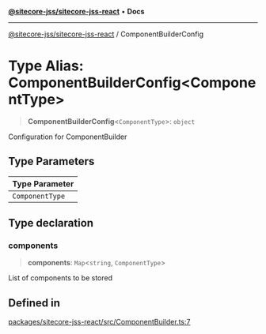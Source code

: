[**@sitecore-jss/sitecore-jss-react**](../README.md) • **Docs**

***

[@sitecore-jss/sitecore-jss-react](../README.md) / ComponentBuilderConfig

# Type Alias: ComponentBuilderConfig\<ComponentType\>

> **ComponentBuilderConfig**\<`ComponentType`\>: `object`

Configuration for ComponentBuilder

## Type Parameters

| Type Parameter |
| ------ |
| `ComponentType` |

## Type declaration

### components

> **components**: `Map`\<`string`, `ComponentType`\>

List of components to be stored

## Defined in

[packages/sitecore-jss-react/src/ComponentBuilder.ts:7](https://github.com/Sitecore/jss/blob/7ddd22dfa8f8d76cfb96e977ac1a0d48c3a13d89/packages/sitecore-jss-react/src/ComponentBuilder.ts#L7)

